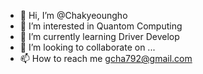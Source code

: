 - 👋 Hi, I’m @Chakyeoungho
- 👀 I’m interested in Quantom Computing
- 🌱 I’m currently learning Driver Develop
- 💞️ I’m looking to collaborate on ...
- 📫 How to reach me gcha792@gmail.com

<!---
Chakyeoungho/Chakyeoungho is a ✨ special ✨ repository because its `README.md` (this file) appears on your GitHub profile.
You can click the Preview link to take a look at your changes.
--->
